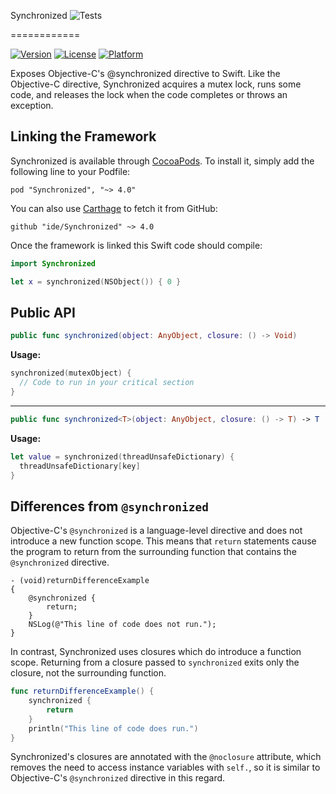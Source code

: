Synchronized ![Tests](https://github.com/ide/synchronized/actions/workflows/tests.yml/badge.svg)

============

[![Version](https://img.shields.io/cocoapods/v/Synchronized.svg?style=flat)](http://cocoadocs.org/docsets/Synchronized)
[![License](https://img.shields.io/cocoapods/l/Synchronized.svg?style=flat)](http://cocoadocs.org/docsets/Synchronized)
[![Platform](https://img.shields.io/cocoapods/p/Synchronized.svg?style=flat)](http://cocoadocs.org/docsets/Synchronized)

Exposes Objective-C's @synchronized directive to Swift. Like the Objective-C directive, Synchronized acquires a mutex lock, runs some code, and releases the lock when the code completes or throws an exception.

Linking the Framework
---

Synchronized is available through [CocoaPods](http://cocoapods.org). To install it, simply add the following line to your Podfile:

    pod "Synchronized", "~> 4.0"

You can also use [Carthage](https://github.com/Carthage/Carthage) to fetch it from GitHub:

    github "ide/Synchronized" ~> 4.0

Once the framework is linked this Swift code should compile:
```swift
import Synchronized

let x = synchronized(NSObject()) { 0 }
```

Public API
---

```swift
public func synchronized(object: AnyObject, closure: () -> Void)
```

**Usage:**
```swift
synchronized(mutexObject) {
  // Code to run in your critical section
}
```

---

```swift
public func synchronized<T>(object: AnyObject, closure: () -> T) -> T
```

**Usage:**
```swift
let value = synchronized(threadUnsafeDictionary) {
  threadUnsafeDictionary[key]
}
```

Differences from `@synchronized`
---

Objective-C's `@synchronized` is a language-level directive and does not introduce a new function scope. This means that `return` statements cause the program to return from the surrounding function that contains the `@synchronized` directive.

```objc
- (void)returnDifferenceExample
{
    @synchronized {
        return;
    }
    NSLog(@"This line of code does not run.");
}
```

In contrast, Synchronized uses closures which do introduce a function scope. Returning from a closure passed to `synchronized` exits only the closure, not the surrounding function.

```swift
func returnDifferenceExample() {
    synchronized {
        return
    }
    println("This line of code does run.")
}
```

Synchronized's closures are annotated with the `@noclosure` attribute, which removes the need to access instance variables with `self.`, so it is similar to Objective-C's `@synchronized` directive in this regard.
